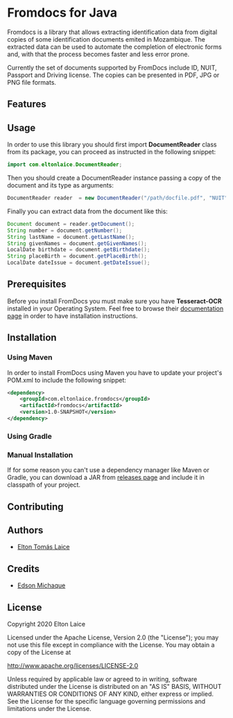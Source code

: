 # Fromdocs for Java

Fromdocs is a library that allows extracting identification data from digital copies of some identification documents emited in Mozambique. The extracted data can be used to automate the completion of electronic forms and, with that the process becomes faster and less error prone.

Currently the set of documents supported by FromDocs include ID, NUIT, Passport and Driving license. The copies can be presented in PDF, JPG or PNG file formats.

## Features

## Usage

In order to use this library you should first import **DocumentReader** class from its package, you can proceed as instructed in the following snippet:

```java
import com.eltonlaice.DocumentReader;
```

Then you should create a DocumentReader instance passing a copy of the document and its type as arguments:

```java
DocumentReader reader  = new DocumentReader("/path/docfile.pdf", "NUIT");
```

Finally you can extract data from the document like this:

```java
Document document = reader.getDocument();
String number = document.getNumber();
String lastName = document.getLastName();
String givenNames = document.getGivenNames();
LocalDate birthdate = document.getBirthdate();
String placeBirth = document.getPlaceBirth();
LocalDate dateIssue = document.getDateIssue();
```

## Prerequisites
Before you install FromDocs you must make sure you have **Tesseract-OCR** installed in your Operating System. Feel free to browse their  [documentation page](https://tesseract-ocr.github.io/tessdoc/) in order to have installation instructions. 

## Installation

### Using Maven

In order to install FromDocs using Maven you have to update your project's POM.xml to include the following snippet:

```xml
<dependency>
    <groupId>com.eltonlaice.fromdocs</groupId>
    <artifactId>fromdocs</artifactId>
    <version>1.0-SNAPSHOT</version>
</dependency>
```

### Using Gradle

### Manual Installation

If for some reason you can't use a dependency manager like Maven or Gradle, you can download a JAR from [releases page](../../releases) and include it in classpath of your project.

## Contributing

## Authors

- [Elton Tomás Laice](https://github.com/eltonlaice)

## Credits

- [Edson Michaque](https://github.com/edsonmichaque)

## License

Copyright 2020 Elton Laice

Licensed under the Apache License, Version 2.0 (the "License"); you may not use this file except in compliance with the License. You may obtain a copy of the License at

http://www.apache.org/licenses/LICENSE-2.0

Unless required by applicable law or agreed to in writing, software distributed under the License is distributed on an "AS IS" BASIS, WITHOUT WARRANTIES OR CONDITIONS OF ANY KIND, either express or implied. See the License for the specific language governing permissions and limitations under the License.